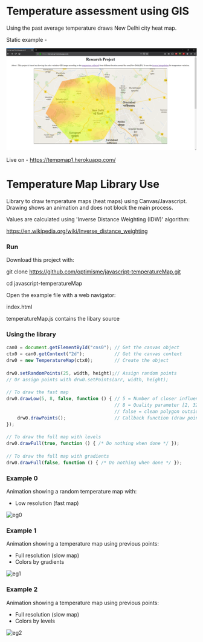 # Temperature assessment using GIS

Using the past average temperature draws New Delhi city heat map.

Static example - 

![eg01](https://raw.githubusercontent.com/yog24esh/javascript-temperatureMap/master/res/Screenshot%20(43).png)


Live on - https://tempmap1.herokuapp.com/

# Temperature Map Library Use
Library to draw temperature maps (heat maps) using Canvas/Javascript. Drawing shows an animation and does not block the main process.

Values are calculated using 'Inverse Distance Weighting (IDW)' algorithm:

https://en.wikipedia.org/wiki/Inverse_distance_weighting

### Run

Download this project with:

git clone https://github.com/optimisme/javascript-temperatureMap.git

cd javascript-temperatureMap

Open the example file with a web navigator:

index.html

temperatureMap.js contains the libary source

### Using the library

```js
can0 = document.getElementById("cns0"); // Get the canvas object
ctx0 = can0.getContext("2d");           // Get the canvas context
drw0 = new TemperatureMap(ctx0);        // Create the object 

drw0.setRandomPoints(25, width, height);// Assign random points
// Or assign points with drw0.setPoints(arr, width, height);

// To draw the fast map
drw0.drawLow(5, 8, false, function () { // 5 = Number of closer influent points
                                        // 8 = Quality parameter [2, 32]
                                        // false = clean polygon outside
    drw0.drawPoints();                  // Callback function (draw points when done)
});

// To draw the full map with levels
drw0.drawFull(true, function () { /* Do nothing when done */ });

// To draw the full map with gradients
drw0.drawFull(false, function () { /* Do nothing when done */ });
```

### Example 0

Animation showing a random temperature map with:

- Low resolution (fast map)

![eg0](https://raw.github.com/optimisme/javascript-temperatureMap/master/captures/eg0.png)

### Example 1

Animation showing a temperature map using previous points:

- Full resolution (slow map)
- Colors by gradients

![eg1](https://raw.github.com/optimisme/javascript-temperatureMap/master/captures/eg1.png)

### Example 2

Animation showing a temperature map using previous points:

- Full resolution (slow map)
- Colors by levels

![eg2](https://raw.github.com/optimisme/javascript-temperatureMap/master/captures/eg2.png)
